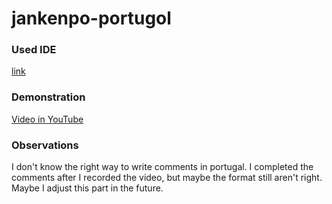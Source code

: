 # jankenpo-portugol

### Used IDE

[link](https://dgadelha.github.io/Portugol-Webstudio/)

### Demonstration

[Video in YouTube](https://youtu.be/A9aFdbiizJg)

### Observations

I don't know the right way to write comments in portugal. I completed the comments after I recorded the video, but maybe the
format still aren't right. Maybe I adjust this part in the future.